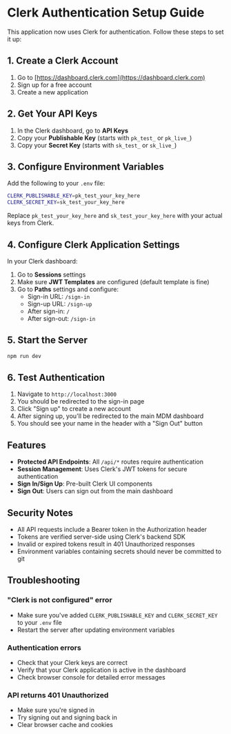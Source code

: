 # Clerk Authentication Setup Guide

This application now uses Clerk for authentication. Follow these steps to set it up:

## 1. Create a Clerk Account

1. Go to [https://dashboard.clerk.com](https://dashboard.clerk.com)
2. Sign up for a free account
3. Create a new application

## 2. Get Your API Keys

1. In the Clerk dashboard, go to **API Keys**
2. Copy your **Publishable Key** (starts with `pk_test_` or `pk_live_`)
3. Copy your **Secret Key** (starts with `sk_test_` or `sk_live_`)

## 3. Configure Environment Variables

Add the following to your `.env` file:

```bash
CLERK_PUBLISHABLE_KEY=pk_test_your_key_here
CLERK_SECRET_KEY=sk_test_your_key_here
```

Replace `pk_test_your_key_here` and `sk_test_your_key_here` with your actual keys from Clerk.

## 4. Configure Clerk Application Settings

In your Clerk dashboard:

1. Go to **Sessions** settings
2. Make sure **JWT Templates** are configured (default template is fine)
3. Go to **Paths** settings and configure:
   - Sign-in URL: `/sign-in`
   - Sign-up URL: `/sign-up`
   - After sign-in: `/`
   - After sign-out: `/sign-in`

## 5. Start the Server

```bash
npm run dev
```

## 6. Test Authentication

1. Navigate to `http://localhost:3000`
2. You should be redirected to the sign-in page
3. Click "Sign up" to create a new account
4. After signing up, you'll be redirected to the main MDM dashboard
5. You should see your name in the header with a "Sign Out" button

## Features

- **Protected API Endpoints**: All `/api/*` routes require authentication
- **Session Management**: Uses Clerk's JWT tokens for secure authentication
- **Sign In/Sign Up**: Pre-built Clerk UI components
- **Sign Out**: Users can sign out from the main dashboard

## Security Notes

- All API requests include a Bearer token in the Authorization header
- Tokens are verified server-side using Clerk's backend SDK
- Invalid or expired tokens result in 401 Unauthorized responses
- Environment variables containing secrets should never be committed to git

## Troubleshooting

### "Clerk is not configured" error
- Make sure you've added `CLERK_PUBLISHABLE_KEY` and `CLERK_SECRET_KEY` to your `.env` file
- Restart the server after updating environment variables

### Authentication errors
- Check that your Clerk keys are correct
- Verify that your Clerk application is active in the dashboard
- Check browser console for detailed error messages

### API returns 401 Unauthorized
- Make sure you're signed in
- Try signing out and signing back in
- Clear browser cache and cookies
